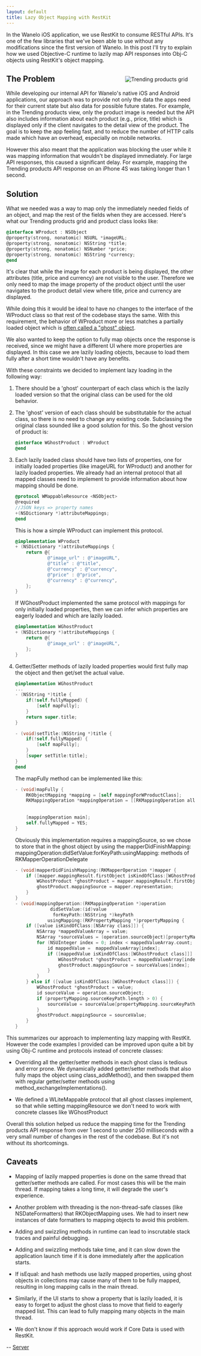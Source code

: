 ```yaml
---
layout: default
title: Lazy Object Mapping with RestKit
---
```


In the Wanelo iOS application, we use RestKit to consume RESTful APIs. It's one of the few libraries that we've been
able to use without any modifications since the first version of Wanelo. In this post I'll try to explain how we used
Objective-C runtime to lazily map API responses into Obj-C objects using RestKit's object mapping.

<div style="float: right; margin: 20px">
    <img src="/assets/lazy_object_mapping_with_restkit/trending-products-sm.png" alt="Trending products grid" title="Trending products grid"/>
</div>

## The Problem

While developing our internal API for Wanelo's native iOS and Android applications, our approach was to provide not
only the data the apps need for their current state but also data for possible future states. For example, in the Trending
products view, only the product image is needed but the API also includes information about each product (e.g., price,
title) which is displayed only if the client navigates to the detail view of the product. The goal is to keep the app feeling fast,
and to reduce the number of HTTP calls made which have an overhead, especially on mobile networks.


However this also meant that the application was blocking the user while it was mapping information that
wouldn't be displayed immediately. For large API responses, this caused a significant delay. For
example, mapping the Trending products API response on an iPhone 4S was taking longer than 1 second.


## Solution

What we needed was a way to map only the immediately needed fields of an object, and map the rest of the fields when they are
accessed. Here's what our Trending products grid and product class looks like:



```objective-c
@interface WProduct : NSObject
@property(strong, nonatomic) NSURL *imageURL;
@property(strong, nonatomic) NSString *title;
@property(strong, nonatomic) NSNumber *price;
@property(strong, nonatomic) NSString *currency;
@end
```

It's clear that while the image for each product is being displayed, the other attributes (title, price and currency)
are not visible to the user. Therefore we only need to map the image property of the product object until the user navigates
to the product detail view where title, price and currency are displayed.

While doing this it would be ideal to have no changes to the interface of the WProduct class so that rest of the codebase stays the
same. With this requirement, the behavior of WProduct more or less matches a partially loaded object which is [often called a
"ghost" object](http://martinfowler.com/eaaCatalog/lazyLoad.html).

We also wanted to keep the option to fully map objects once the response is received, since we might have a different UI
where more properties are displayed. In this case we are lazily loading objects, because to load them fully after a short time
wouldn't have any benefits.

With these constraints we decided to implement lazy loading in the following way:

1. There should be a 'ghost' counterpart of each class which is the lazily loaded version so that the original class can be used
for the old behavior.

2. The 'ghost' version of each class should be substitutable for the actual class, so there is no need to change any existing code.
Subclassing the original class sounded like a good solution for this. So the ghost version of product is:

    ```objective-c
    @interface WGhostProduct : WProduct
    @end
    ```

3. Each lazily loaded class should have two lists of properties, one for initially loaded properties (like imageURL for
WProduct) and another for lazily loaded properties. We already had an internal protocol that all mapped classes need to
implement to provide information about how mapping should be done.

    ```objective-c
    @protocol WMappableResource <NSObject>
    @required
    //JSON keys => property names
    +(NSDictionary *)attributeMappings;
    @end
    ```

    This is how a simple WProduct can implement this protocol.

    ```objective-c
    @implementation WProduct
    + (NSDictionary *)attributeMappings {
        return @{
                @"image_url" : @"imageURL",
                @"title" : @"title",
                @"currency" : @"currency",
                @"price" : @"price",
                @"currency" : @"currency",
        };
    }
    ```

    If WGhostProduct implemented the same protocol with mappings for only initially loaded properties, then we can infer which properties are eagerly loaded and which are lazily loaded.

    ```objective-c
    @implementation WGhostProduct
    + (NSDictionary *)attributeMappings {
        return @{
                @"image_url" : @"imageURL",
        };
    }
    ```

4. Getter/Setter methods of lazily loaded properties would first fully map the object and then get/set the actual value.

    ```objective-c
    @implementation WGhostProduct
    ...
    - (NSString *)title {
        if(!self.fullyMapped) {
            [self mapFully];
        }
        return super.title;
    }

    - (void)setTitle:(NSString *)title {
        if(!self.fullyMapped) {
            [self mapFully];
        }
        [super setTitle:title];
    }
    @end
    ```

    The mapFully method can be implemented like this:

    ```objective-c
    - (void)mapFully {
        RKObjectMapping *mapping = [self mappingForWProductClass];
        RKMappingOperation *mappingOperation = [[RKMappingOperation alloc] initWithSourceObject:self.mappingSource
                                                                              destinationObject:self
                                                                                        mapping:mapping];
        [mappingOperation main];
        self.fullyMapped = YES;
    }
    ```

    Obviously this implementation requires a mappingSource, so we chose to store that in the ghost object by using the
mapperDidFinishMapping: mappingOperation:didSetValue:forKeyPath:usingMapping: methods of RKMapperOperationDelegate

    ```objective-c
    - (void)mapperDidFinishMapping:(RKMapperOperation *)mapper {
        if ([mapper.mappingResult.firstObject isKindOfClass:[WGhostProduct class]]) {
            WGhostProduct *ghostProduct = mapper.mappingResult.firstObject;
            ghostProduct.mappingSource = mapper.representation;
        }
    }
    - (void)mappingOperation:(RKMappingOperation *)operation
                 didSetValue:(id)value
                  forKeyPath:(NSString *)keyPath
                usingMapping:(RKPropertyMapping *)propertyMapping {
        if ([value isKindOfClass:[NSArray class]]) {
            NSArray *mappedValueArray = value;
            NSArray *sourceValues = (operation.sourceObject)[propertyMapping.sourceKeyPath];
            for (NSUInteger index = 0; index < mappedValueArray.count; index++) {
                id mappedValue =  mappedValueArray[index];
                if ([mappedValue isKindOfClass:[WGhostProduct class]]] && sourceValues.count > index) {
                    WGhostProduct *ghostProduct = mappedValueArray[index];
                    ghostProduct.mappingSource = sourceValues[index];
                }
            }
        } else if ([value isKindOfClass:[WGhostProduct class]]) {
            WGhostProduct *ghostProduct = value;
            id sourceValue = operation.sourceObject;
            if (propertyMapping.sourceKeyPath.length > 0) {
                sourceValue = sourceValue[propertyMapping.sourceKeyPath];
            }
            ghostProduct.mappingSource = sourceValue;
        }
    }
    ```

This summarizes our approach to implementing lazy mapping with RestKit. However the code examples I provided can be improved
upon quite a bit by using Obj-C runtime and protocols instead of concrete classes:

* Overriding all the getter/setter methods in each ghost class is tedious and error prone. We dynamically added getter/setter
methods that also fully maps the object using class_addMethod(), and then swapped them with regular getter/setter methods
using method_exchangeImplementations().

* We defined a WLiteMappable protocol that all ghost classes implement, so that while setting mappingResource we don't
need to work with concrete classes like WGhostProduct

Overall this solution helped us reduce the mapping time for the Trending products API response from over 1 second to under 250 milliseconds
with a very small number of changes in the rest of the codebase. But it's not without its shortcomings.

## Caveats

* Mapping of lazily mapped properties is done on the same thread that getter/setter methods are called. For most cases
this will be the main thread. If mapping takes a long time, it will degrade the user's experience.

* Another problem with threading is the non-thread-safe classes (like NSDateFormatters) that RKObjectMapping uses. We had to insert
new instances of date formatters to mapping objects to avoid this problem.

* Adding and swizzling methods in runtime can lead to inscrutable stack traces and painful debugging.

* Adding and swizzling methods take time, and it can slow down the application launch time if it is done immediately after the application
starts.

* If isEqual: and hash methods use lazily mapped properties, using ghost objects in collections may cause many of them to be
fully mapped, resulting in long mapping calls in the main thread.

* Similarly, if the UI starts to show a property that is lazily loaded, it is easy to forget to adjust the ghost class to move that
field to eagerly mapped list. This can lead to fully mapping many objects in the main thread.

* We don't know if this approach would work if Core Data is used with RestKit.

-- [Server](http://wanelo.com/server "Server on Wanelo")
